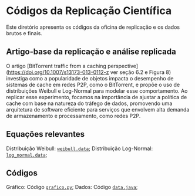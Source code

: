 # Códigos da Replicação Científica

Este diretório apresenta os códigos da oficina de replicação e os dados brutos e finais.

## Artigo-base da replicação e análise replicada

O artigo [BitTorrent traffic from a caching perspective](https://doi.org/10.1007/s13173-013-0112-z ver seção 6.2 e Figura 8) investiga como a popularidade de objetos impacta o desempenho de sistemas de cache em redes P2P, como o BitTorrent, e propõe o uso de distribuições Weibull e Log-Normal para modelar esse comportamento. Ao replicar esse experimento, focamos na importância de ajustar a política de cache com base na natureza do tráfego de dados, promovendo uma arquitetura de software eficiente para serviços que envolvem alta demanda de armazenamento e processamento, como redes P2P.

## Equações relevantes

Distribuição Weibull: [``weibull.data``](weibull.data);
Distribuição Log-Normal: [``log_normal.data``](log_normal.data);

## Códigos

Gráfico: Código [``grafico.py``](grafico.py);
Dados: Código [``data.java``](data.java);
